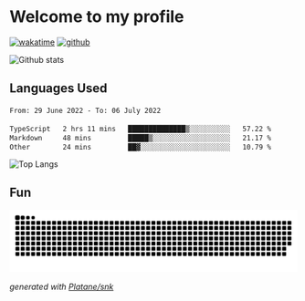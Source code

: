 # Welcome to my profile

[![wakatime](https://wakatime.com/badge/user/82c377cd-a54c-404c-b7df-177b313ca539.svg)](https://wakatime.com/@82c377cd-a54c-404c-b7df-177b313ca539)
[![github](https://img.shields.io/github/followers/xinthose?logo=github&style=plastic)](https://github.com/alanhamlett?tab=followers)

![Github stats](https://github-readme-stats.vercel.app/api?username=xinthose&show_icons=true&theme=radical&count_private=true)

## Languages Used

<!--START_SECTION:waka-->

```text
From: 29 June 2022 - To: 06 July 2022

TypeScript   2 hrs 11 mins   ██████████████▒░░░░░░░░░░   57.22 %
Markdown     48 mins         █████▒░░░░░░░░░░░░░░░░░░░   21.17 %
Other        24 mins         ██▓░░░░░░░░░░░░░░░░░░░░░░   10.79 %
```

<!--END_SECTION:waka-->

![Top Langs](https://github-readme-stats.vercel.app/api/top-langs/?username=xinthose)

## Fun
![github contribution grid snake animation](https://raw.githubusercontent.com/xinthose/xinthose/output/github-contribution-grid-snake.svg)

_generated with [Platane/snk](https://github.com/Platane/snk)_
